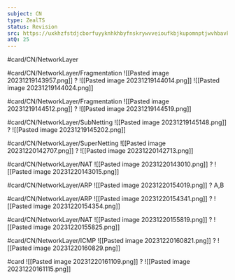 ```yaml
---
subject: CN
type: ZealTS
status: Revision
src: https://uxkhzfstdjcborfuyyknhkhbyfnskrywvveioufkbjkupomnptjwvhbavkysuhi.vercel.app/solution.html?testId=628f2d8bc16c33657a586c8d&test_id=37
atQ: 25
---
```

#card/CN/NetworkLayer 

#card/CN/NetworkLayer/Fragmentation 
![[Pasted image 20231219143957.png]]
?
![[Pasted image 20231219144014.png]] 
![[Pasted image 20231219144024.png]]

#card/CN/NetworkLayer/Fragmentation 
![[Pasted image 20231219144512.png]]
?
![[Pasted image 20231219144519.png]] 

#card/CN/NetworkLayer/SubNetting 
![[Pasted image 20231219145148.png]]
?
![[Pasted image 20231219145202.png]] 

#card/CN/NetworkLayer/SuperNetting 
![[Pasted image 20231220142707.png]]
?
![[Pasted image 20231220142713.png]] 

#card/CN/NetworkLayer/NAT 
![[Pasted image 20231220143010.png]]
?
![[Pasted image 20231220143015.png]] 

#card/CN/NetworkLayer/ARP
![[Pasted image 20231220154019.png]]
?
A,B

#card/CN/NetworkLayer/ARP 
![[Pasted image 20231220154341.png]]
?
![[Pasted image 20231220154354.png]] 

#card/CN/NetworkLayer/NAT 
![[Pasted image 20231220155819.png]]
?
![[Pasted image 20231220155825.png]] 

#card/CN/NetworkLayer/ICMP
![[Pasted image 20231220160821.png]]
?
![[Pasted image 20231220160829.png]] 

#card
![[Pasted image 20231220161109.png]]
?
![[Pasted image 20231220161115.png]] <!--SR:!2023-12-27,1,130--> 

